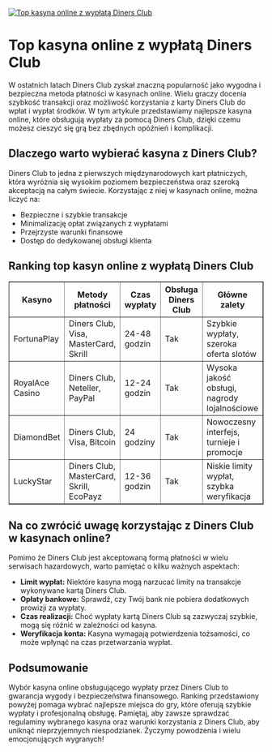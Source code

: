 [![Top kasyna online z wypłatą Diners Club](https://123-caf.pages.dev/gitsignup.png)](https://vrmoo.ru/Bt82HjjY)

<h1>Top kasyna online z wypłatą Diners Club</h1> <p>W ostatnich latach Diners Club zyskał znaczną popularność jako wygodna i bezpieczna metoda płatności w kasynach online. Wielu graczy docenia szybkość transakcji oraz możliwość korzystania z karty Diners Club do wpłat i wypłat środków. W tym artykule przedstawiamy najlepsze kasyna online, które obsługują wypłaty za pomocą Diners Club, dzięki czemu możesz cieszyć się grą bez zbędnych opóźnień i komplikacji.</p>  <h2>Dlaczego warto wybierać kasyna z Diners Club?</h2> <p>Diners Club to jedna z pierwszych międzynarodowych kart płatniczych, która wyróżnia się wysokim poziomem bezpieczeństwa oraz szeroką akceptacją na całym świecie. Korzystając z niej w kasynach online, można liczyć na:</p> <ul>   <li>Bezpieczne i szybkie transakcje</li>   <li>Minimalizację opłat związanych z wypłatami</li>   <li>Przejrzyste warunki finansowe</li>   <li>Dostęp do dedykowanej obsługi klienta</li> </ul>  <h2>Ranking top kasyn online z wypłatą Diners Club</h2> <table border="1" cellspacing="0" cellpadding="8">   <thead>     <tr>       <th>Kasyno</th>       <th>Metody płatności</th>       <th>Czas wypłaty</th>       <th>Obsługa Diners Club</th>       <th>Główne zalety</th>     </tr>   </thead>   <tbody>     <tr>       <td>FortunaPlay</td>       <td>Diners Club, Visa, MasterCard, Skrill</td>       <td>24-48 godzin</td>       <td>Tak</td>       <td>Szybkie wypłaty, szeroka oferta slotów</td>     </tr>     <tr>       <td>RoyalAce Casino</td>       <td>Diners Club, Neteller, PayPal</td>       <td>12-24 godzin</td>       <td>Tak</td>       <td>Wysoka jakość obsługi, nagrody lojalnościowe</td>     </tr>     <tr>       <td>DiamondBet</td>       <td>Diners Club, Visa, Bitcoin</td>       <td>24 godziny</td>       <td>Tak</td>       <td>Nowoczesny interfejs, turnieje i promocje</td>     </tr>     <tr>       <td>LuckyStar</td>       <td>Diners Club, MasterCard, Skrill, EcoPayz</td>       <td>12-36 godzin</td>       <td>Tak</td>       <td>Niskie limity wypłat, szybka weryfikacja</td>     </tr>   </tbody> </table>  <h2>Na co zwrócić uwagę korzystając z Diners Club w kasynach online?</h2> <p>Pomimo że Diners Club jest akceptowaną formą płatności w wielu serwisach hazardowych, warto pamiętać o kilku ważnych aspektach:</p> <ul>   <li><strong>Limit wypłat:</strong> Niektóre kasyna mogą narzucać limity na transakcje wykonywane kartą Diners Club.</li>   <li><strong>Opłaty bankowe:</strong> Sprawdź, czy Twój bank nie pobiera dodatkowych prowizji za wypłaty.</li>   <li><strong>Czas realizacji:</strong> Choć wypłaty kartą Diners Club są zazwyczaj szybkie, mogą się różnić w zależności od kasyna.</li>   <li><strong>Weryfikacja konta:</strong> Kasyna wymagają potwierdzenia tożsamości, co może wpłynąć na czas przetwarzania wypłat.</li> </ul>  <h2>Podsumowanie</h2> <p>Wybór kasyna online obsługującego wypłaty przez Diners Club to gwarancja wygody i bezpieczeństwa finansowego. Ranking przedstawiony powyżej pomaga wybrać najlepsze miejsca do gry, które oferują szybkie wypłaty i profesjonalną obsługę. Pamiętaj, aby zawsze sprawdzać regulaminy wybranego kasyna oraz warunki korzystania z Diners Club, aby uniknąć nieprzyjemnych niespodzianek. Życzymy powodzenia i wielu emocjonujących wygranych!</p>